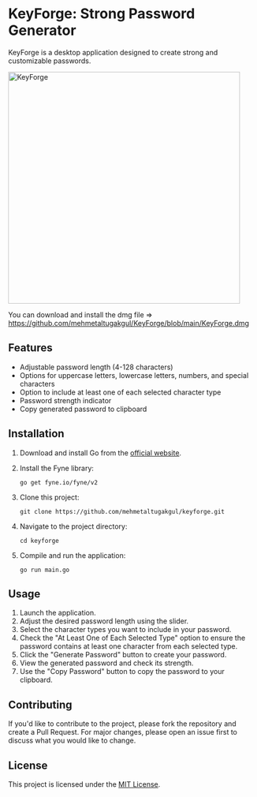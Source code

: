 # KeyForge: Strong Password Generator

KeyForge is a desktop application designed to create strong and customizable passwords.

<img width="470" alt="KeyForge" src="https://github.com/user-attachments/assets/095349e7-5206-4a90-88b9-3dc6dbe82de9">


You can download and install the dmg file => https://github.com/mehmetaltugakgul/KeyForge/blob/main/KeyForge.dmg

## Features

- Adjustable password length (4-128 characters)
- Options for uppercase letters, lowercase letters, numbers, and special characters
- Option to include at least one of each selected character type
- Password strength indicator
- Copy generated password to clipboard

## Installation

1. Download and install Go from the [official website](https://golang.org/).

2. Install the Fyne library:
   ```
   go get fyne.io/fyne/v2
   ```
3. Clone this project:
   ```
   git clone https://github.com/mehmetaltugakgul/keyforge.git
   ```
4. Navigate to the project directory:
   ```
   cd keyforge
   ```
5. Compile and run the application:
   ```
   go run main.go
   ```

## Usage

1. Launch the application.
2. Adjust the desired password length using the slider.
3. Select the character types you want to include in your password.
4. Check the "At Least One of Each Selected Type" option to ensure the password contains at least one character from each selected type.
5. Click the "Generate Password" button to create your password.
6. View the generated password and check its strength.
7. Use the "Copy Password" button to copy the password to your clipboard.

## Contributing

If you'd like to contribute to the project, please fork the repository and create a Pull Request. For major changes, please open an issue first to discuss what you would like to change.

## License

This project is licensed under the [MIT License](LICENSE).
